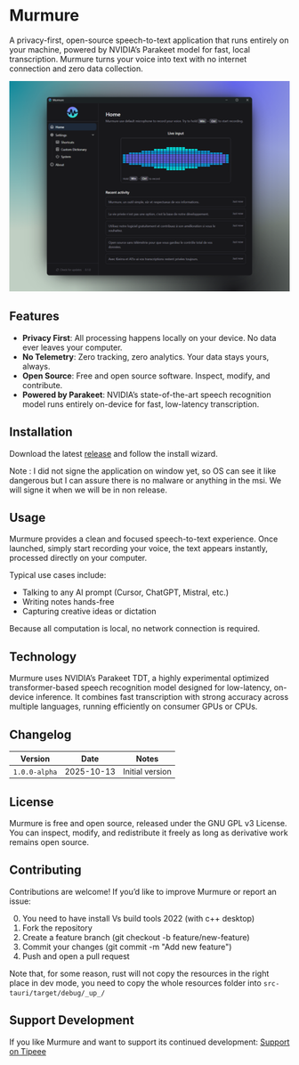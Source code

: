 # Murmure

A privacy-first, open-source speech-to-text application that runs entirely on your machine, powered by NVIDIA’s Parakeet model for fast, local transcription. Murmure turns your voice into text with no internet connection and zero data collection.

![demo](public/murmure-screenshot-beautiful.png)

## Features

- **Privacy First**: All processing happens locally on your device. No data ever leaves your computer.
- **No Telemetry**: Zero tracking, zero analytics. Your data stays yours, always.
- **Open Source**: Free and open source software. Inspect, modify, and contribute.
- **Powered by Parakeet**: NVIDIA’s state-of-the-art speech recognition model runs entirely on-device for fast, low-latency transcription.

## Installation

Download the latest [release](https://github.com/Kieirra/murmure/releases) and follow the install wizard.

Note : I did not signe the application on window yet, so OS can see it like dangerous but I can assure there is no malware or anything in the msi. We will signe it when we will be in non release.

## Usage

Murmure provides a clean and focused speech-to-text experience.
Once launched, simply start recording your voice, the text appears instantly, processed directly on your computer.

Typical use cases include:

- Talking to any AI prompt (Cursor, ChatGPT, Mistral, etc.)
- Writing notes hands-free
- Capturing creative ideas or dictation

Because all computation is local, no network connection is required.

## Technology

Murmure uses NVIDIA’s Parakeet TDT, a highly experimental optimized transformer-based speech recognition model designed for low-latency, on-device inference. It combines fast transcription with strong accuracy across multiple languages, running efficiently on consumer GPUs or CPUs.

## Changelog

| Version       | Date       | Notes           |
| ------------- | ---------- | --------------- |
| `1.0.0-alpha` | 2025-10-13 | Initial version |

## License

Murmure is free and open source, released under the GNU GPL v3 License.
You can inspect, modify, and redistribute it freely as long as derivative work remains open source.

## Contributing

Contributions are welcome!
If you’d like to improve Murmure or report an issue:

0. You need to have install Vs build tools 2022 (with c++ desktop)
1. Fork the repository
2. Create a feature branch (git checkout -b feature/new-feature)
3. Commit your changes (git commit -m "Add new feature")
4. Push and open a pull request

Note that, for some reason, rust will not copy the resources in the right place in dev mode, you need to copy the whole resources folder into `src-tauri/target/debug/_up_/`

## Support Development

If you like Murmure and want to support its continued development: [Support on Tipeee](https://fr.tipeee.com/murmure-al1x-ai/)
